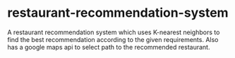 # restaurant-recommendation-system
A restaurant recommendation system which uses K-nearest neighbors to find the best recommendation according to the given requirements. Also has a google maps api to select path to the recommended restaurant.
